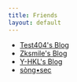 ```yaml
---
title: Friends
layout: default
---
```


* [Test404's Blog](http://www.test404.com/?_blank)
* [Zksmile's Blog](http://zksmile.me/?_blank)
* [Y-HKL's Blog](https://y-hkl.github.io/?_blank)
* [sòng•sec](https://www.yl0.org/?_blank)
